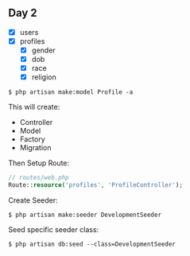 ## Day 2

- [x] users
- [x] profiles
	- [x] gender
	- [x] dob
	- [x] race
	- [x] religion

```
$ php artisan make:model Profile -a
```

This will create:

- Controller 
- Model
- Factory
- Migration

Then Setup Route:

```php
// routes/web.php
Route::resource('profiles', 'ProfileController');
```

Create Seeder:

```
$ php artisan make:seeder DevelopmentSeeder
```

Seed specific seeder class:

```
$ php artisan db:seed --class=DevelopmentSeeder
```

